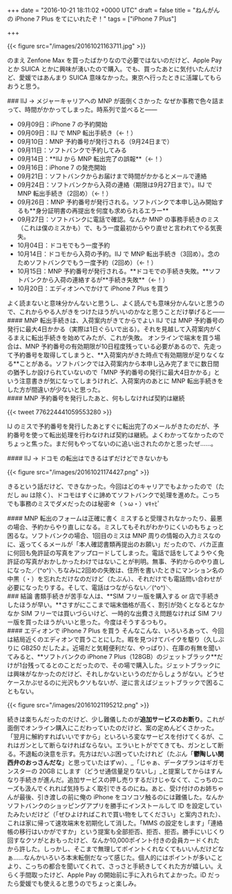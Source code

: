 
+++
date = "2016-10-21 18:11:02 +0000 UTC"
draft = false
title = "ねんがんの iPhone 7 Plus をてにいれたぞ！"
tags = ["iPhone 7 Plus"]

+++


{{< figure src="/images/20161021163711.jpg"  >}}

のまえ Zenfone Max を買ったばかりなので必要ではないのだけど、Apple Pay とか SUICA とかに興味が湧いたので購入。でも、買ったあとに気付いたんだけど、愛媛ではあんまり SUICA 意味なかった。東京へ行ったときに活躍してもらおうと思う。

<div class="section">
    ### IIJ → メジャーキャリアへの MNP が面倒くさかった
    なぜか事務で色々詰まって、時間がかかってしまった。時系列で並べると――

<ul>
<li>09月09日：iPhone 7 の予約開始</li>
<li>09月09日：IIJ で MNP 転出手続き（←！）</li>
<li>09月10日：MNP 予約番号が発行される（9月24日まで）</li>
<li>09月11日：ソフトバンクで予約してみる</li>
<li>09月14日：**IIJ から MNP 転出完了の誤報**（←！）</li>
<li>09月16日：iPhone 7 の発売開始</li>
<li>09月21日：ソフトバンクからお届けまで時間がかかるとメールで連絡</li>
<li>09月24日：ソフトバンクから入荷の連絡（期限は9月27日まで）。IIJ で MNP 転出手続き（2回め）（←！）</li>
<li>09月26日：MNP 予約番号が発行される。ソフトバンクで本申し込み開始するも**身分証明書の再提出を何度も求められるエラー**</li>
<li>09月27日：ソフトバンクに電話で確認。なんか MNP の事務手続きのミス（これは僕のミスかも）で、もう一度最初からやり直せと言われてやる気喪失。</li>
<li>10月04日：ドコモでもう一度予約</li>
<li>10月14日：ドコモから入荷の予約。IIJ で MNP 転出手続き（3回め）。念のためソフトバンクでもう一度予約（2回め）（←！）</li>
<li>10月15日：MNP 予約番号が発行される。**ドコモでの手続き失敗。**ソフトバンクから入荷の連絡するが**手続き失敗**（←！）</li>
<li>10月20日：エディオンへでかけて iPhone 7 Plus を買う</li>
</ul>よく読まないと意味分かんないと思うし、よく読んでも意味分かんないと思うので、これからやる人がきをつけたほうがいいのかなと思うことだけ挙げると――

<div class="section">
    #### MNP 転出手続きは、入荷案内がきてからでよい
    IIJ では MNP 予約番号の発行に最大4日かかる（実際は1日ぐらいで出る）。それを見越して入荷案内がくるまえに転出手続きを始めてみたが、これが失敗。 オンラインで端末を買う場合は、MNP 予約番号の有効期限が10日程度残っている必要があるので、先走って予約番号を取得してしまうと、**入荷案内がきた時点で有効期限が足りなくなる**ことがある。ソフトバンクでは入荷案内から本申し込み完了までに数日間の猶予しか設けられていないので「MNP 予約番号の発行に最大4日かかる」という注意書きが気になってしまうけれど、入荷案内のあとに MNP 転出手続きをした方が間違いが少ないと思った。

</div>
<div class="section">
    #### MNP 予約番号を発行したあと、何もしなければ契約は継続
    

{{< tweet 776224441059553280 >}}

IJ のミスで予約番号を発行したあとすぐに転出完了のメールがきたのだが、予約番号を使って転出処理を行わなければ契約は継続。よくわかってなかったのでちょっと焦った。まだ何もやってないのに追い出されたのかと思ったぜ……。

</div>
<div class="section">
    #### IIJ → ドコモ の転出はできるはずだけどできないかも
    

{{< figure src="/images/20161021174427.png"  >}}

きるという話だけど、できなかった。今回はどのキャリアでもよかったので（ただし au は除く）、ドコモはすぐに諦めてソフトバンクで処理を進めた。こっちでも事務のミスでダメだったのは秘密☆（ゝω・）vｷｬﾋﾟ

</div>
<div class="section">
    #### MNP 転出のフォームは正確に書く
    ミスすると受理されなかったり、最悪の場合、予約からやり直しになる。ミスしてもそれがわかりにくいのもちょっと困るな。ソフトバンクの場合、1回目のミスは MNP 周りの情報の入力ミスなのに、返ってくるメールが「本人確認書類再提出のお願い」だったので、バカ正直に何回も免許証の写真をアップロードしてしまった。電話で話をしてようやく免許証の写真がおかしかったわけではないことが判明。無事、予約からのやり直しになった／(^o^)＼ちなみに2回めの失敗は、住所を書いたときにマンション名の中黒（・）を忘れただけなのだけど（たぶん）、それだけでも電話問い合わせが必要になったりする。そして、電話はつながらない／(^o^)＼

</div>
</div>
<div class="section">
    ### 結論
    書類手続きが苦手な人は、**SIM フリー版を購入する or 店で手続きしたほうが早い。**さすがにここまで端末価格が高く、割引が効くとなるとなかなか SIM フリーでは買いづらいけど、一時的な出費さえ問題なければ SIM フリー版を買ったほうがいいと思った。今度はそうするつもり。

<div class="section">
    #### エディオンで iPhone 7 Plus を買う
    そんなこんな、いろいろあって、今回は結局近くのエディオンで買うことにした。暇を見つけてバイクを駆り（久しぶりに GB250 だしたよ。近場だと気軽便利だな、やっぱり）、在庫の有無を聞いてみると、**ソフトバンクの iPhone 7 Plus（128GB）のジェットブラック**だけが1台残ってるとのことだったので、その場で購入した。ジェットブラックには興味がなかったのだけど、それしかないというのだからしょうがない。どうせケースかぶせるのに光沢もクソもないが、逆に言えばジェットブラックで困ることもない。

{{< figure src="/images/20161021195212.png"  >}}

続きは楽ちんだったのだけど、少し難儀したのが**追加サービスのお断り**。これが面倒でオンライン購入にこだわっていたのだけど、案の定めんどくさかった。「翌月に解約すればいいですから」といろいろ変なサービスを付けてくるが、これはガンとして断らなければならない。エラいヒトがでてきても、ガンとして断る。不退転の決意を示す。先方はだいぶ困っていたけれど（たぶん「**鬱陶しい関西弁のおっさんだな**」と思っていたはずｗ）、_「じゃぁ、データプランはギガモンスターの 20GB にします（どうせ通信量足りないし」_と提案してからはすんなり手続きが進んだ。追加サービスの押し売りするだけじゃなくて、こっちのニーズも汲んでくれれば気持ちよく取引できるのにね。あと、受け付けのお姉ちゃんが最後、引き渡しの前に俺の iPhone をコソコソ触るのには難儀した。なんかソフトバンクのショッピングアプリを勝手にインストールして ID を設定していたみたいだけど（「ぜひよければこれで買い物をしてください」と案内された）、これは家に帰って速攻端末を初期化して消した。「MMS の設定をします」「連絡帳の移行はいかがですか」という提案も全部拒否、拒否、拒否。勝手にいじくり回すなクソがとおもったけど、なんか10,000ポイント付きの会員カードくれたから許した。しっかし、そこまで無理してポイントくれなくてもいいんだけどなぁ……なんかいろいろ本末転倒だなって感じた。個人的にはポイントが多いことより、こっちの都合を聞いてくれて、さっさと手続きしてくれた方が嬉しい。えらく手間取ったけど、Apple Pay の開始前に手に入れられてよかった。iD だったら愛媛でも使えると思うのでちょっと楽しみ。

</div>
</div>

